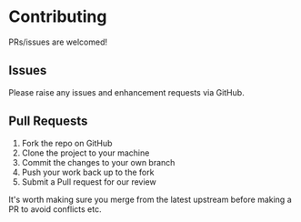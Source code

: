 # Contributing

PRs/issues are welcomed!

## Issues

Please raise any issues and enhancement requests via GitHub.

## Pull Requests

1. Fork the repo on GitHub
2. Clone the project to your machine
3. Commit the changes to your own branch
4. Push your work back up to the fork
5. Submit a Pull request for our review

It's worth making sure you merge from the latest upstream before making a PR to avoid conflicts etc.
